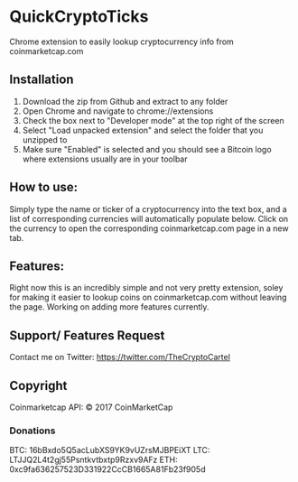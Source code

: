 # QuickCryptoTicks
Chrome extension to easily lookup cryptocurrency info from coinmarketcap.com

## Installation
1. Download the zip from Github and extract to any folder
2. Open Chrome and navigate to chrome://extensions 
3. Check the box next to "Developer mode" at the top right of the screen
4. Select "Load unpacked extension" and select the folder that you unzipped to
5. Make sure "Enabled" is selected and you should see a Bitcoin logo where extensions usually are in your toolbar

## How to use:
Simply type the name or ticker of a cryptocurrency into the text box, and a list of corresponding currencies will automatically populate below. Click on the currency to open the corresponding coinmarketcap.com page in a new tab.

## Features:
Right now this is an incredibly simple and not very pretty extension, soley for making it easier to lookup coins on coinmarketcap.com without leaving the page. Working on adding more features currently. 

## Support/ Features Request
Contact me on Twitter: https://twitter.com/TheCryptoCartel

## Copyright
Coinmarketcap API: © 2017 CoinMarketCap

### Donations
BTC: 16bBxdo5Q5acLubXS9YK9vUZrsMJBPEiXT
LTC: LTJJQ2L4t2gj55Psntkvtbxtp9Rzxv9AFz
ETH: 0xc9fa636257523D331922CcCB1665A81Fb23f905d
